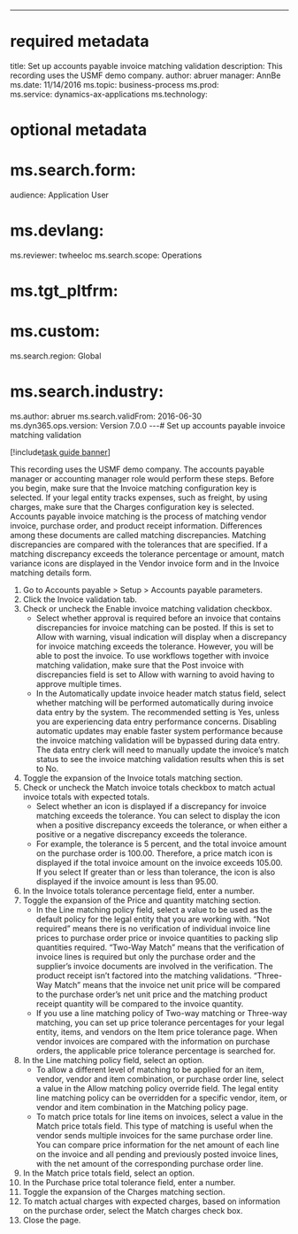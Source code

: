 --- 
# required metadata 
 
title: Set up accounts payable invoice matching validation
description: This recording uses the USMF demo company. 
author: abruer
manager: AnnBe 
ms.date: 11/14/2016
ms.topic: business-process 
ms.prod:  
ms.service: dynamics-ax-applications 
ms.technology:  
 
# optional metadata 
 
# ms.search.form:   
audience: Application User 
# ms.devlang:  
ms.reviewer: twheeloc
ms.search.scope: Operations 
# ms.tgt_pltfrm:  
# ms.custom:  
ms.search.region: Global
# ms.search.industry: 
ms.author: abruer
ms.search.validFrom: 2016-06-30 
ms.dyn365.ops.version: Version 7.0.0 
---# Set up accounts payable invoice matching validation

[!include[task guide banner](../../includes/task-guide-banner.md)]

This recording uses the USMF demo company. The accounts payable manager or accounting manager role would perform these steps. Before you begin, make sure that the Invoice matching configuration key is selected. If your legal entity tracks expenses, such as freight, by using charges, make sure that the Charges configuration key is selected.  Accounts payable invoice matching is the process of matching vendor invoice, purchase order, and product receipt information. Differences among these documents are called matching discrepancies. Matching discrepancies are compared with the tolerances that are specified. If a matching discrepancy exceeds the tolerance percentage or amount, match variance icons are displayed in the Vendor invoice form and in the Invoice matching details form.

1. Go to Accounts payable > Setup > Accounts payable parameters.
2. Click the Invoice validation tab.
3. Check or uncheck the Enable invoice matching validation checkbox.
    * Select whether approval is required before an invoice that contains discrepancies for invoice matching can be posted. If this is set to Allow with warning, visual indication will display when a discrepancy for invoice matching exceeds the tolerance. However, you will be able to post the invoice. To use workflows together with invoice matching validation, make sure that the Post invoice with discrepancies field is set to Allow with warning to avoid having to approve multiple times.  
    * In the Automatically update invoice header match status field, select whether matching will be performed automatically during invoice data entry by the system. The recommended setting is Yes, unless you are experiencing data entry performance concerns. Disabling automatic updates may enable faster system performance because the invoice matching validation will be bypassed during data entry. The data entry clerk will need to manually update the invoice’s match status to see the invoice matching validation results when this is set to No.  
4. Toggle the expansion of the Invoice totals matching section.
5. Check or uncheck the Match invoice totals checkbox to match actual invoice totals with expected totals.
    * Select whether an icon is displayed if a discrepancy for invoice matching exceeds the tolerance. You can select to display the icon when a positive discrepancy exceeds the tolerance, or when either a positive or a negative discrepancy exceeds the tolerance.  
    * For example, the tolerance is 5 percent, and the total invoice amount on the purchase order is 100.00. Therefore, a price match icon is displayed if the total invoice amount on the invoice exceeds 105.00. If you select If greater than or less than tolerance, the icon is also displayed if the invoice amount is less than 95.00.  
6. In the Invoice totals tolerance percentage field, enter a number.
7. Toggle the expansion of the Price and quantity matching section.
    * In the Line matching policy field, select a value to be used as the default policy for the legal entity that you are working with. “Not required” means there is no verification of individual invoice line prices to purchase order price or invoice quantities to packing slip quantities required. “Two-Way Match” means that the verification of invoice lines is required but only the purchase order and the supplier’s invoice documents are involved in the verification. The product receipt isn’t factored into the matching validations. “Three-Way Match” means that the invoice net unit price will be compared to the purchase order’s net unit price and the matching product receipt quantity will be compared to the invoice quantity.  
    * If you use a line matching policy of Two-way matching or Three-way matching, you can set up price tolerance percentages for your legal entity, items, and vendors on the Item price tolerance page. When vendor invoices are compared with the information on purchase orders, the applicable price tolerance percentage is searched for.  
8. In the Line matching policy field, select an option.
    * To allow a different level of matching to be applied for an item, vendor, vendor and item combination, or purchase order line, select a value in the Allow matching policy override field. The legal entity line matching policy can be overridden for a specific vendor, item, or vendor and item combination in the Matching policy page.  
    * To match price totals for line items on invoices, select a value in the Match price totals field. This type of matching is useful when the vendor sends multiple invoices for the same purchase order line. You can compare price information for the net amount of each line on the invoice and all pending and previously posted invoice lines, with the net amount of the corresponding purchase order line.  
9. In the Match price totals field, select an option.
10. In the Purchase price total tolerance field, enter a number.
11. Toggle the expansion of the Charges matching section.
12. To match actual charges with expected charges, based on information on the purchase order, select the Match charges check box.
13. Close the page.

